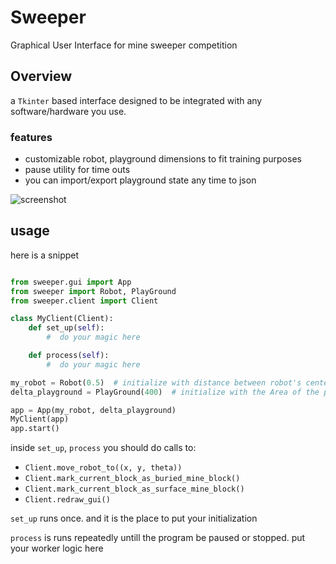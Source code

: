 # Sweeper #
Graphical User Interface for mine sweeper competition

## Overview ##
a `Tkinter` based interface designed to be integrated with any software/hardware you use.

### features ###

* customizable robot, playground dimensions to fit training purposes 
* pause utility for time outs
* you can import/export playground state any time to json

![screenshot](https://raw.github.com/myaser/sweeper/master/screenshot.png "screenshot")

## usage ##
here is a snippet 

```python

from sweeper.gui import App
from sweeper import Robot, PlayGround
from sweeper.client import Client

class MyClient(Client):
    def set_up(self):
        #  do your magic here

    def process(self):
        #  do your magic here

my_robot = Robot(0.5)  # initialize with distance between robot's center of math and the metal detector sensor
delta_playground = PlayGround(400)  # initialize with the Area of the playground

app = App(my_robot, delta_playground)
MyClient(app)
app.start()
```

inside `set_up`, `process` you should do calls to:
* `Client.move_robot_to((x, y, theta))`
* `Client.mark_current_block_as_buried_mine_block()`
* `Client.mark_current_block_as_surface_mine_block()`
* `Client.redraw_gui()`

`set_up` runs once. and it is the place to put your initialization 

`process` is runs repeatedly untill the program be paused or stopped. put your worker logic here
